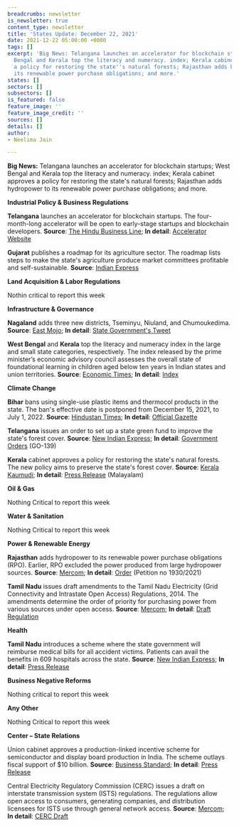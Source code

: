 ```yaml
---
breadcrumbs: newsletter
is_newsletter: true
content_type: newsletter
title: 'States Update: December 22, 2021'
date: 2021-12-22 05:00:00 +0000
tags: []
excerpt: 'Big News: Telangana launches an accelerator for blockchain startups; West
  Bengal and Kerala top the literacy and numeracy. index; Kerala cabinet approves
  a policy for restoring the state''s natural forests; Rajasthan adds hydropower to
  its renewable power purchase obligations; and more.'
states: []
sectors: []
subsectors: []
is_featured: false
feature_image: ''
feature_image_credit: ''
sources: []
details: []
author:
- Neelima Jain

---
```

**Big News:** Telangana launches an accelerator for blockchain startups; West Bengal and Kerala top the literacy and numeracy. index; Kerala cabinet approves a policy for restoring the state's natural forests; Rajasthan adds hydropower to its renewable power purchase obligations; and more.

**Industrial Policy & Business Regulations**

**Telangana** launches an accelerator for blockchain startups. The four-month-long accelerator will be open to early-stage startups and blockchain developers. **Source**: [The Hindu Business Line](https://www.thehindubusinessline.com/news/telangana-coinswitch-kuber-and-lumos-labs-roll-out-india-blockchain-accelerator/article37980174.ece); **In detail**: [Accelerator Website](https://blockchaindistrict.telangana.gov.in/tblock/)

**Gujarat** publishes a roadmap for its agriculture sector. The roadmap lists steps to make the state's agriculture produce market committees profitable and self-sustainable. **Source**: [Indian Express](https://indianexpress.com/article/cities/ahmedabad/gujarat-govt-roadmap-agri-sector-development-apmc-7674576/)

**Land Acquisition & Labor Regulations**

Nothin critical to report this week

**Infrastructure & Governance**

**Nagaland** adds three new districts, Tseminyu, Niuland, and Chumoukedima. **Source**: [East Mojo](https://www.eastmojo.com/nagaland/2021/12/18/nagaland-gets-three-new-districts-ahead-of-2023-polls/); **In detail**: [State Government's Tweet](https://twitter.com/MyGovNagaland)

**West Bengal** and **Kerala** top the literacy and numeracy index in the large and small state categories, respectively. The index released by the prime minister’s economic advisory council assesses the overall state of foundational learning in children aged below ten years in Indian states and union territories. **Source**: [Economic Times](https://economictimes.indiatimes.com/industry/services/education/foundational-literacy-index-west-bengal-tops-chart-bihar-at-bottom-in-large-states-category/articleshow/88323417.cms); **In detail**: [Index](https://competitiveness.in/report-on-state-of-foundational-literacy-and-numeracy-in-india/)

**Climate Change**

**Bihar** bans using single-use plastic items and thermocol products in the state. The ban's effective date is postponed from December 15, 2021, to July 1, 2022. **Source**: [Hindustan Times](https://www.hindustantimes.com/cities/patna-news/bihar-govt-revises-decision-plastic-ban-to-be-effective-from-july-2022-101639732734454.html); **In detail**: [Official Gazette](https://state.bihar.gov.in/forest/cache/36/21-Dec-21/SHOW_DOCS/single%20use%20plasticguide%20line.PDF)

**Telangana** issues an order to set up a state green fund to improve the state's forest cover. **Source**: [New Indian Express](https://www.newindianexpress.com/states/telangana/2021/dec/17/govt-issues-orders-to-set-up-telangana-green-fund-2396435.html); **In detail**: [Government Orders](https://goir.telangana.gov.in/) (GO-139)

**Kerala** cabinet approves a policy for restoring the state's natural forests. The new policy aims to preserve the state's forest cover. **Source**: [Kerala Kaumudi](https://keralakaumudi.com/en/news/news.php?id=708754&u=kerala-govt-announces-policy-for-forest-restoration-with-community-participation); **In detail**: [Press Release](https://forest.kerala.gov.in/images/press/December2021/Press_release_15-12.pdf) (Malayalam)

**Oil & Gas**

Nothing Critical to report this week

**Water & Sanitation**

Nothing Critical to report this week

**Power & Renewable Energy**

**Rajasthan** adds hydropower to its renewable power purchase obligations (RPO). Earlier, RPO excluded the power produced from large hydropower sources. **Source**: [Mercom](https://mercomindia.com/rajasthan-adds-hydropower-renewable-targets/); **In detail**: [Order](https://rerc.rajasthan.gov.in/rerc-user-files/office-orders) (Petition no 1930/2021)

**Tamil Nadu** issues draft amendments to the Tamil Nadu Electricity (Grid Connectivity and Intrastate Open Access) Regulations, 2014. The amendments determine the order of priority for purchasing power from various sources under open access. **Source**: [Mercom](https://mercomindia.com/tamil-nadu-proposes-priority-buying-power-various-sources-open-access/); **In detail**: [Draft Regulation](http://www.tnerc.gov.in/PressRelease/files/PR-021220211536Eng.pdf)

**Health**

**Tamil Nadu** introduces a scheme where the state government will reimburse medical bills for all accident victims. Patients can avail the benefits in 609 hospitals across the state. **Source**: [New Indian Express](https://www.newindianexpress.com/states/tamil-nadu/2021/dec/19/tamil-nadu-chief-minister-mk-stalin-launches-scheme-to-cover-road-accident-victims-treatment-for-48-hours-2397226.html); **In detail**: [Press Release](https://cms.tn.gov.in/sites/default/files/press_release/pr181221_2.jpg)

**Business Negative Reforms**

Nothing critical to report this week

**Any Other**

Nothing Critical to report this week

**Center – State Relations**

Union cabinet approves a production-linked incentive scheme for semiconductor and display board production in India. The scheme outlays fiscal support of $10 billion. **Source**: [Business Standard](https://www.business-standard.com/article/pti-stories/cabinet-approves-rs-76-000-cr-pli-scheme-for-semiconductor-manufacturing-121121500772_1.html); **In detail**: [Press Release](https://pib.gov.in/PressReleasePage.aspx?PRID=1781724)

Central Electricity Regulatory Commission (CERC) issues a draft on interstate transmission system (ISTS) regulations. The regulations allow open access to consumers, generating companies, and distribution licensees for ISTS use through general network access. **Source**: [Mercom](https://mercomindia.com/open-access-renewable-energy-generators/); **In detail**: [CERC Draft](https://cercind.gov.in/2021/draft_reg/Draft-CGNA-Regulations.pdf)
